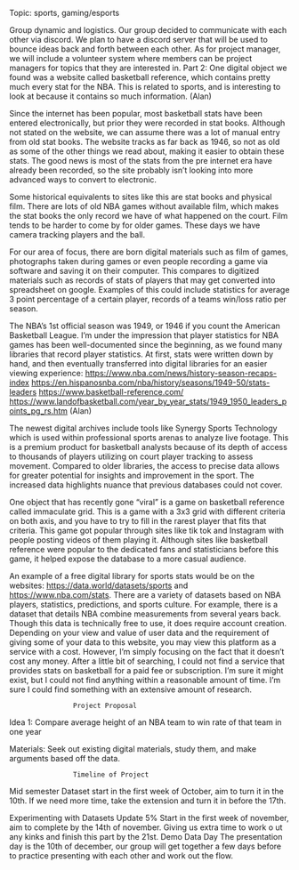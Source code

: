 Topic: sports, gaming/esports

Group dynamic and logistics. 
Our group decided to communicate with each other via discord. We plan to have a discord server that will be used to bounce ideas back and forth between each other. As for project manager, we will include a volunteer system where members can be project managers for topics that they are interested in. 
Part 2: 
One digital object we found was a website called basketball reference, which contains pretty much every stat for the NBA. This is related to sports, and is interesting to look at because it contains so much information. (Alan)

Since the internet has been popular, most basketball stats have been entered electronically, but prior they were recorded in stat books. Although not stated on the website, we can assume there was a lot of manual entry from old stat books. The website tracks as far back as 1946, so not as old as some of the other things we read about, making it easier to obtain these stats. The good news is most of the stats from the pre internet era have already been recorded, so the site probably isn’t looking into more advanced ways to convert to electronic. 

Some historical equivalents to sites like this are stat books and physical film. There are lots of old NBA games without available film, which makes the stat books the only record we have of what happened on the court. Film tends to be harder to come by for older games. These days we have camera tracking players and the ball.

 For our area of focus, there are born digital materials such as film of games, photographs taken during games or even people recording a game via software and saving it on their computer. This compares to digitized materials such as records of stats of players that may get converted into spreadsheet on google. Examples of this could include statistics for average 3 point percentage of a certain player, records of a teams win/loss ratio per season. 

The NBA’s 1st official season was 1949, or 1946 if you count the American Basketball League. I’m under the impression that player statistics for NBA games has been well-documented since the beginning, as we found many libraries that record player statistics. At first, stats were written down by hand, and then eventually transferred into digital libraries for an easier viewing experience: https://www.nba.com/news/history-season-recaps-index 
https://en.hispanosnba.com/nba/history/seasons/1949-50/stats-leaders
https://www.basketball-reference.com/
https://www.landofbasketball.com/year_by_year_stats/1949_1950_leaders_points_pg_rs.htm (Alan)

The newest digital archives include tools like Synergy Sports Technology which is used within professional sports arenas to analyze live footage. This is a premium product for basketball analysts because of its depth of access to thousands of players utilizing on court player tracking to assess movement. Compared to older libraries, the access to precise data allows for greater potential for insights and improvement in the sport. The increased data highlights nuance that previous databases could not cover. 

 One object that has recently gone “viral” is a game on basketball reference called immaculate grid. This is a game with a 3x3 grid with different criteria on both axis, and you have to try to fill in the rarest player that fits that criteria. This game got popular through sites like tik tok and Instagram with people posting videos of them playing it. Although sites like basketball reference were popular to the dedicated fans and statisticians before this game, it helped expose the database to a more casual audience. 

An example of a free digital library for sports stats would be on the websites: https://data.world/datasets/sports and https://www.nba.com/stats. There are a variety of datasets based on NBA players, statistics, predictions, and sports culture. For example, there is a dataset that details NBA combine measurements from several years back. Though this data is technically free to use, it does require account creation. Depending on your view and value of user data and the requirement of giving some of your data to this website, you may view this platform as a service with a cost. However, I’m simply focusing on the fact that it doesn’t cost any money. After a little bit of searching, I could not find a service that provides stats on basketball for a paid fee or subscription. I’m sure it might exist, but I could not find anything within a reasonable amount of time. I’m sure I could find something with an extensive amount of research. 

					Project Proposal
Idea 1: Compare average height of an NBA team to win rate of that team in one year



Materials: Seek out existing digital materials, study them, and make arguments based off the data. 

					Timeline of Project
Mid semester Dataset start in the first week of October, aim to turn it in the 10th. If we need more time, take the extension and turn it in before the 17th. 

Experimenting with Datasets Update 5%
Start in the first week of november, aim to complete by the 14th of november. Giving us extra time to work o
ut any kinks and finish this part by the 21st. 
Demo Data Day
The presentation day is the 10th of december, our group will get together a few days before to practice presenting with each other and work out the flow. 
